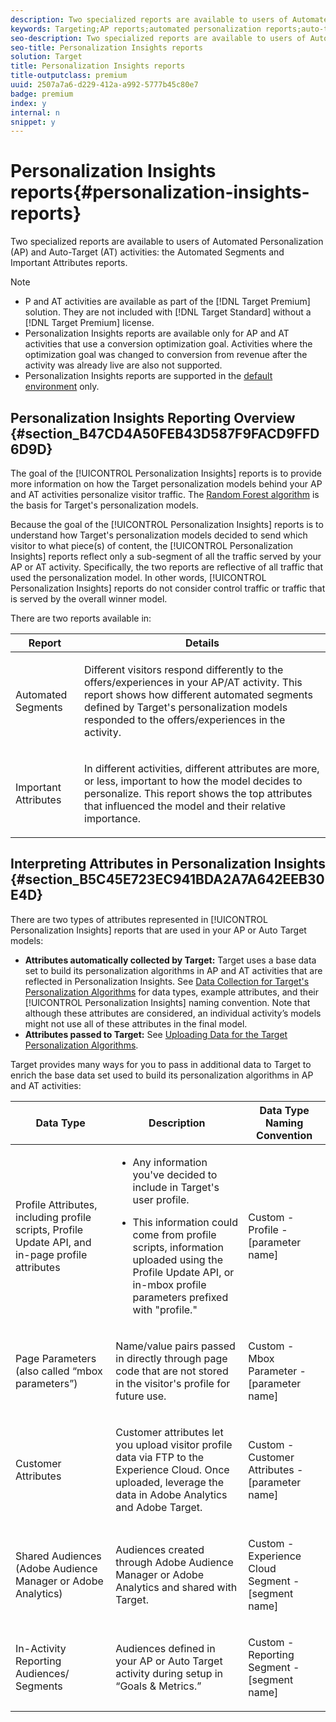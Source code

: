 ```yaml
---
description: Two specialized reports are available to users of Automated Personalization (AP) and Auto-Target (AT) activities  the Automated Segments and Important Attributes reports.
keywords: Targeting;AP reports;automated personalization reports;auto-target;auto target;auto target report;auto-target report;personalization;insights;automated segments;faq;frequently asked questions;important attributes
seo-description: Two specialized reports are available to users of Automated Personalization (AP) and Auto-Target (AT) activities  the Automated Segments and Important Attributes reports.
seo-title: Personalization Insights reports
solution: Target
title: Personalization Insights reports
title-outputclass: premium
uuid: 2507a7a6-d229-412a-a992-5777b45c80e7
badge: premium
index: y
internal: n
snippet: y
---
```


# Personalization Insights reports{#personalization-insights-reports}

Two specialized reports are available to users of Automated Personalization (AP) and Auto-Target (AT) activities: the Automated Segments and Important Attributes reports.

>[!NOTE]
>
>* P and AT activities are available as part of the [!DNL Target Premium] solution. They are not included with [!DNL Target Standard] without a [!DNL Target Premium] license.
>* Personalization Insights reports are available only for AP and AT activities that use a conversion optimization goal. Activities where the optimization goal was changed to conversion from revenue after the activity was already live are also not supported.
>* Personalization Insights reports are supported in the [default environment](../../administrating-target/c-hosts.md) only.

## Personalization Insights Reporting Overview {#section_B47CD4A50FEB43D587F9FACD9FFD6D9D}

The goal of the [!UICONTROL Personalization Insights] reports is to provide more information on how the Target personalization models behind your AP and AT activities personalize visitor traffic. The [Random Forest algorithm](../../c-activities/t-automated-personalization/c-algo-random-forest.md#concept_48F3CDAA16A848D2A84CDCD19DAAE3AA) is the basis for Target's personalization models.

Because the goal of the [!UICONTROL Personalization Insights] reports is to understand how Target's personalization models decided to send which visitor to what piece(s) of content, the [!UICONTROL Personalization Insights] reports reflect only a sub-segment of all the traffic served by your AP or AT activity. Specifically, the two reports are reflective of all traffic that used the personalization model. In other words, [!UICONTROL Personalization Insights] reports do not consider control traffic or traffic that is served by the overall winner model.

There are two reports available in:

<table id="table_713AAD1ED0A5460580ACA7EBB7986C2A"> 
 <thead> 
  <tr> 
   <th colname="col1" class="entry"> Report </th> 
   <th colname="col2" class="entry"> Details </th> 
  </tr> 
 </thead>
 <tbody> 
  <tr> 
   <td colname="col1"> <p> <span class="wintitle"> Automated Segments </span> </p> </td> 
   <td colname="col2"> <p>Different visitors respond differently to the offers/experiences in your AP/AT activity. This report shows how different automated segments defined by Target's personalization models responded to the offers/experiences in the activity. </p> </td> 
  </tr> 
  <tr> 
   <td colname="col1"> <p> <span class="wintitle"> Important Attributes </span> </p> </td> 
   <td colname="col2"> <p>In different activities, different attributes are more, or less, important to how the model decides to personalize. This report shows the top attributes that influenced the model and their relative importance. </p> </td> 
  </tr> 
 </tbody> 
</table>

## Interpreting Attributes in Personalization Insights {#section_B5C45E723EC941BDA2A7A642EEB30E4D}

There are two types of attributes represented in [!UICONTROL Personalization Insights] reports that are used in your AP or Auto Target models:

* **Attributes automatically collected by Target:** Target uses a base data set to build its personalization algorithms in AP and AT activities that are reflected in Personalization Insights. See [Data Collection for Target's Personalization Algorithms](../../c-activities/t-automated-personalization/r-ap-data.md#reference_255BD3DE7AD04DC9B766E0BC78961058) for data types, example attributes, and their [!UICONTROL Personalization Insights] naming convention. Note that although these attributes are considered, an individual activity’s models might not use all of these attributes in the final model. 
* **Attributes passed to Target:** See [Uploading Data for the Target Personalization Algorithms](../../c-activities/t-automated-personalization/c-uploading-data-for-the-target-personalization-algorithms.md#concept_85EA505B37E54514A1C8AB91553FEED6).

Target provides many ways for you to pass in additional data to Target to enrich the base data set used to build its personalization algorithms in AP and AT activities:

<table id="table_8DAFC42AA43D4AB8A5CE4CF562A5B614"> 
 <thead> 
  <tr> 
   <th colname="col1" class="entry"> Data Type </th> 
   <th colname="col2" class="entry"> Description </th> 
   <th colname="col3" class="entry"> Data Type Naming Convention </th> 
  </tr> 
 </thead>
 <tbody> 
  <tr> 
   <td colname="col1"> <p>Profile Attributes, including profile scripts, Profile Update API, and in-page profile attributes </p> </td> 
   <td colname="col2"> <p> 
     <ul id="ul_293A93F5B98646BDB9D93C251A4E4915"> 
      <li id="li_E023C6C1AA4C4F5FB1725CDEDE0B0C98"> <p>Any information you've decided to include in Target's user profile. </p> </li> 
      <li id="li_978DEF1A5E0F4BCFB995E6D3D41AA140"> <p>This information could come from profile scripts, information uploaded using the Profile Update API, or in-mbox profile parameters prefixed with "profile." </p> </li> 
     </ul> </p> </td> 
   <td colname="col3"> <p>Custom - Profile - [parameter name] </p> </td> 
  </tr> 
  <tr> 
   <td colname="col1"> <p>Page Parameters (also called “mbox parameters”) </p> </td> 
   <td colname="col2"> <p>Name/value pairs passed in directly through page code that are not stored in the visitor's profile for future use. </p> </td> 
   <td colname="col3"> <p>Custom - Mbox Parameter - [parameter name] </p> </td> 
  </tr> 
  <tr> 
   <td colname="col1"> <p>Customer Attributes </p> </td> 
   <td colname="col2"> <p>Customer attributes let you upload visitor profile data via FTP to the Experience Cloud. Once uploaded, leverage the data in Adobe Analytics and Adobe Target. </p> </td> 
   <td colname="col3"> <p>Custom - Customer Attributes - [parameter name] </p> </td> 
  </tr> 
  <tr> 
   <td colname="col1"> <p>Shared Audiences (Adobe Audience Manager or Adobe Analytics) </p> </td> 
   <td colname="col2"> <p>Audiences created through Adobe Audience Manager or Adobe Analytics and shared with Target. </p> </td> 
   <td colname="col3"> <p>Custom - Experience Cloud Segment - [segment name] </p> </td> 
  </tr> 
  <tr> 
   <td colname="col1"> <p>In-Activity Reporting Audiences/ Segments </p> </td> 
   <td colname="col2"> <p>Audiences defined in your AP or Auto Target activity during setup in “Goals &amp; Metrics.” </p> </td> 
   <td colname="col3"> <p>Custom - Reporting Segment - [segment name] </p> </td> 
  </tr> 
 </tbody> 
</table>

